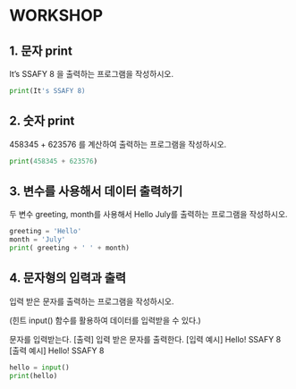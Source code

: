 # WORKSHOP

## 1. 문자 print

It’s SSAFY 8 을 출력하는 프로그램을 작성하시오.

```python
print(It's SSAFY 8)
```

## 2. 숫자 print

458345 + 623576 를 계산하여 출력하는 프로그램을 작성하시오.

```python
print(458345 + 623576)
```

## 3. 변수를 사용해서 데이터 출력하기

두 변수 greeting, month를 사용해서 Hello July를 출력하는 프로그램을 작성하시오.

```python
greeting = 'Hello'
month = 'July'
print( greeting + ' ' + month)
```

## 4. 문자형의 입력과 출력

입력 받은 문자를 출력하는 프로그램을 작성하시오.

(힌트  input() 함수를 활용하여 데이터를 입력받을 수 있다.)

문자를 입력받는다.
[출력]
입력 받은 문자를 출력한다.
[입력 예시]
Hello! SSAFY 8
[출력 예시]
Hello! SSAFY 8

```python
hello = input()
print(hello)

```